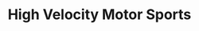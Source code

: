 ---
title: "High Velocity Motor Sports"
url: /montgomery/high-velocity-motor-sports/
shop: motorcycle
---